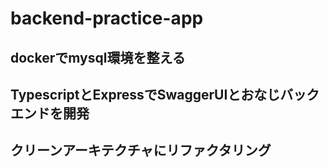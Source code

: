 # backend-practice-app

## dockerでmysql環境を整える

## TypescriptとExpressでSwaggerUIとおなじバックエンドを開発

## クリーンアーキテクチャにリファクタリング
